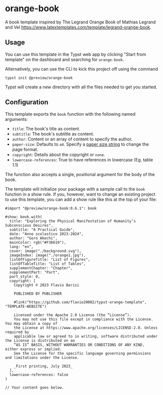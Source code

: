 # orange-book
A book template inspired by The Legrand Orange Book of Mathias Legrand and Vel https://www.latextemplates.com/template/legrand-orange-book.

## Usage
You can use this template in the Typst web app by clicking "Start from template"
on the dashboard and searching for `orange-book`.

Alternatively, you can use the CLI to kick this project off using the command
```
typst init @preview/orange-book
```

Typst will create a new directory with all the files needed to get you started.

## Configuration
This template exports the `book` function with the following named arguments:

- `title`: The book's title as content.
- `subtitle`: The book's subtitle as content.
- `author`: Content or an array of content to specify the author.
- `paper-size`: Defaults to `a4`. Specify a [paper size
  string](https://typst.app/docs/reference/layout/page/#parameters-paper) to
  change the page format.
- `copyright`: Details about the copyright or
  `none`.
- `lowercase-references`: True to have references in lowercase (Eg. table 1.1)

The function also accepts a single, positional argument for the body of the
book.

The template will initialize your package with a sample call to the `book`
function in a show rule. If you, however, want to change an existing project to
use this template, you can add a show rule like this at the top of your file:

```typ
#import "@preview/orange-book:0.6.1": book

#show: book.with(
  title: "Exploring the Physical Manifestation of Humanity’s Subconscious Desires",
  subtitle: "A Practical Guide",
  date: "Anno scolastico 2023-2024",
  author: "Goro Akechi",
  mainColor: rgb("#F36619"),
  lang: "en",
  cover: image("./background.svg"),
  imageIndex: image("./orange1.jpg"),
  listOfFigureTitle: "List of Figures",
  listOfTableTitle: "List of Tables",
  supplementChapter: "Chapter",
  supplementPart: "Part",
  part_style: 0,
  copyright: [
    Copyright © 2023 Flavio Barisi

    PUBLISHED BY PUBLISHER

    #link("https://github.com/flavio20002/typst-orange-template", "TEMPLATE-WEBSITE")

    Licensed under the Apache 2.0 License (the “License”).
    You may not use this file except in compliance with the License. You may obtain a copy of
    the License at https://www.apache.org/licenses/LICENSE-2.0. Unless required by
    applicable law or agreed to in writing, software distributed under the License is distributed on an
    “AS IS” BASIS, WITHOUT WARRANTIES OR CONDITIONS OF ANY KIND, either express or implied.
    See the License for the specific language governing permissions and limitations under the License.

    _First printing, July 2023_
  ],
  lowercase-references: false
)

// Your content goes below.
```
